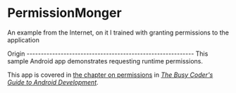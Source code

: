# PermissionMonger
An example from the Internet, on it I trained with granting permissions to the application

Origin -----------------------------------------------------------
This sample Android app demonstrates requesting runtime permissions.

This app is covered in 
[the chapter on permissions](https://commonsware.com/Android/previews/requesting-permissions)
in [*The Busy Coder's Guide to Android Development*](https://commonsware.com/Android/).

